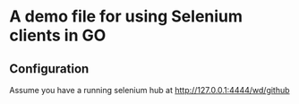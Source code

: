 # A demo file for using Selenium clients in GO

## Configuration

Assume you have a running selenium hub at http://127.0.0.1:4444/wd/github

